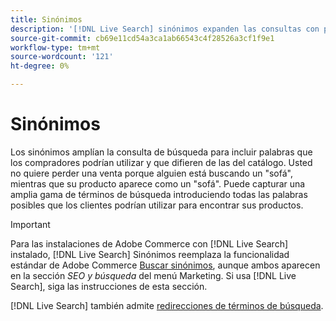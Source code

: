 ```yaml
---
title: Sinónimos
description: '[!DNL Live Search] sinónimos expanden las consultas con palabras que difieren de las del catálogo.'
source-git-commit: cb69e11cd54a3ca1ab66543c4f28526a3cf1f9e1
workflow-type: tm+mt
source-wordcount: '121'
ht-degree: 0%

---
```


# Sinónimos

Los sinónimos amplían la consulta de búsqueda para incluir palabras que los compradores podrían utilizar y que difieren de las del catálogo. Usted no quiere perder una venta porque alguien está buscando un &quot;sofá&quot;, mientras que su producto aparece como un &quot;sofá&quot;. Puede capturar una amplia gama de términos de búsqueda introduciendo todas las palabras posibles que los clientes podrían utilizar para encontrar sus productos.

>[!IMPORTANT]
>
>Para las instalaciones de Adobe Commerce con [!DNL Live Search] instalado, [!DNL Live Search] Sinónimos reemplaza la funcionalidad estándar de Adobe Commerce [Buscar sinónimos](https://experienceleague.adobe.com/docs/commerce-admin/catalog/catalog/search/search-terms.html#search-synonyms), aunque ambos aparecen en la sección *SEO y búsqueda* del menú Marketing. Si usa [!DNL Live Search], siga las instrucciones de esta sección.

[!DNL Live Search] también admite [redirecciones de términos de búsqueda](https://experienceleague.adobe.com/docs/commerce-admin/catalog/catalog/search/search-terms.html).
